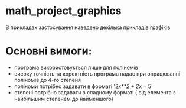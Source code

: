 # math_project_graphics
В прикладах застосування наведено декілька прикладів графіків
# Основні вимоги:
- програма використовується лише для поліномів
- високу точність та коректність програма надає при опрацюванні поліномів до 4-го степеня
- поліноми потрібно задавати в форматі '2*x**2 + 2*x + 5'
- степені потрібно задавати в спадному форматі ( від елемента з найбільшим степенем до найменшого)
